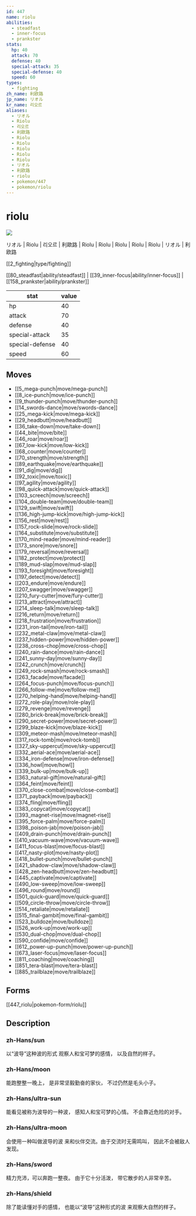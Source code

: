 ```yaml
---
id: 447
name: riolu
abilities:
  - steadfast
  - inner-focus
  - prankster
stats:
  hp: 40
  attack: 70
  defense: 40
  special-attack: 35
  special-defense: 40
  speed: 60
types:
  - fighting
zh_name: 利欧路
jp_name: リオル
kr_name: 리오르
aliases:
  - リオル
  - Riolu
  - 리오르
  - 利歐路
  - Riolu
  - Riolu
  - Riolu
  - Riolu
  - Riolu
  - リオル
  - 利欧路
  - riolu
  - pokemon/447
  - pokemon/riolu
---
```

# riolu

![](https://raw.githubusercontent.com/PokeAPI/sprites/master/sprites/pokemon/447.png)

リオル | Riolu | 리오르 | 利歐路 | Riolu | Riolu | Riolu | Riolu | Riolu | リオル | 利欧路

[[2_fighting|type/fighting]]

[[80_steadfast|ability/steadfast]] | [[39_inner-focus|ability/inner-focus]] | [[158_prankster|ability/prankster]]

|stat|value|
|---|---|
|hp|40|
|attack|70|
|defense|40|
|special-attack|35|
|special-defense|40|
|speed|60|


## Moves

- [[5_mega-punch|move/mega-punch]]
- [[8_ice-punch|move/ice-punch]]
- [[9_thunder-punch|move/thunder-punch]]
- [[14_swords-dance|move/swords-dance]]
- [[25_mega-kick|move/mega-kick]]
- [[29_headbutt|move/headbutt]]
- [[36_take-down|move/take-down]]
- [[44_bite|move/bite]]
- [[46_roar|move/roar]]
- [[67_low-kick|move/low-kick]]
- [[68_counter|move/counter]]
- [[70_strength|move/strength]]
- [[89_earthquake|move/earthquake]]
- [[91_dig|move/dig]]
- [[92_toxic|move/toxic]]
- [[97_agility|move/agility]]
- [[98_quick-attack|move/quick-attack]]
- [[103_screech|move/screech]]
- [[104_double-team|move/double-team]]
- [[129_swift|move/swift]]
- [[136_high-jump-kick|move/high-jump-kick]]
- [[156_rest|move/rest]]
- [[157_rock-slide|move/rock-slide]]
- [[164_substitute|move/substitute]]
- [[170_mind-reader|move/mind-reader]]
- [[173_snore|move/snore]]
- [[179_reversal|move/reversal]]
- [[182_protect|move/protect]]
- [[189_mud-slap|move/mud-slap]]
- [[193_foresight|move/foresight]]
- [[197_detect|move/detect]]
- [[203_endure|move/endure]]
- [[207_swagger|move/swagger]]
- [[210_fury-cutter|move/fury-cutter]]
- [[213_attract|move/attract]]
- [[214_sleep-talk|move/sleep-talk]]
- [[216_return|move/return]]
- [[218_frustration|move/frustration]]
- [[231_iron-tail|move/iron-tail]]
- [[232_metal-claw|move/metal-claw]]
- [[237_hidden-power|move/hidden-power]]
- [[238_cross-chop|move/cross-chop]]
- [[240_rain-dance|move/rain-dance]]
- [[241_sunny-day|move/sunny-day]]
- [[242_crunch|move/crunch]]
- [[249_rock-smash|move/rock-smash]]
- [[263_facade|move/facade]]
- [[264_focus-punch|move/focus-punch]]
- [[266_follow-me|move/follow-me]]
- [[270_helping-hand|move/helping-hand]]
- [[272_role-play|move/role-play]]
- [[279_revenge|move/revenge]]
- [[280_brick-break|move/brick-break]]
- [[290_secret-power|move/secret-power]]
- [[299_blaze-kick|move/blaze-kick]]
- [[309_meteor-mash|move/meteor-mash]]
- [[317_rock-tomb|move/rock-tomb]]
- [[327_sky-uppercut|move/sky-uppercut]]
- [[332_aerial-ace|move/aerial-ace]]
- [[334_iron-defense|move/iron-defense]]
- [[336_howl|move/howl]]
- [[339_bulk-up|move/bulk-up]]
- [[363_natural-gift|move/natural-gift]]
- [[364_feint|move/feint]]
- [[370_close-combat|move/close-combat]]
- [[371_payback|move/payback]]
- [[374_fling|move/fling]]
- [[383_copycat|move/copycat]]
- [[393_magnet-rise|move/magnet-rise]]
- [[395_force-palm|move/force-palm]]
- [[398_poison-jab|move/poison-jab]]
- [[409_drain-punch|move/drain-punch]]
- [[410_vacuum-wave|move/vacuum-wave]]
- [[411_focus-blast|move/focus-blast]]
- [[417_nasty-plot|move/nasty-plot]]
- [[418_bullet-punch|move/bullet-punch]]
- [[421_shadow-claw|move/shadow-claw]]
- [[428_zen-headbutt|move/zen-headbutt]]
- [[445_captivate|move/captivate]]
- [[490_low-sweep|move/low-sweep]]
- [[496_round|move/round]]
- [[501_quick-guard|move/quick-guard]]
- [[509_circle-throw|move/circle-throw]]
- [[514_retaliate|move/retaliate]]
- [[515_final-gambit|move/final-gambit]]
- [[523_bulldoze|move/bulldoze]]
- [[526_work-up|move/work-up]]
- [[530_dual-chop|move/dual-chop]]
- [[590_confide|move/confide]]
- [[612_power-up-punch|move/power-up-punch]]
- [[673_laser-focus|move/laser-focus]]
- [[811_coaching|move/coaching]]
- [[851_tera-blast|move/tera-blast]]
- [[885_trailblaze|move/trailblaze]]

## Forms



[[447_riolu|pokemon-form/riolu]]

## Description

### zh-Hans/sun

以“波导”这种波的形式
观察人和宝可梦的感情，
以及自然的样子。

### zh-Hans/moon

能跑整整一晚上，
是非常坚毅勤奋的家伙，
不过仍然是毛头小子。

### zh-Hans/ultra-sun

能看见被称为波导的一种波，
感知人和宝可梦的心情。
不会靠近危险的对手。

### zh-Hans/ultra-moon

会使用一种叫做波导的波
来和伙伴交流。由于交流时无需鸣叫，
因此不会被敌人发现。

### zh-Hans/sword

精力充沛，可以奔跑一整夜。
由于它十分活泼，
带它散步的人非常辛苦。

### zh-Hans/shield

除了能读懂对手的感情，
也能以“波导”这种形式的波
来观察大自然的样子。

